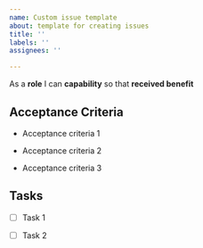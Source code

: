 ```yaml
---
name: Custom issue template
about: template for creating issues
title: ''
labels: ''
assignees: ''

---
```


As a **role** I can **capability** so that **received benefit**

## Acceptance Criteria

- Acceptance criteria 1

- Acceptance criteria 2

- Acceptance criteria 3

## Tasks

- [ ] Task 1

- [ ] Task 2
